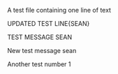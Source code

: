 A test file containing one line of text

UPDATED TEST LINE{SEAN}

TEST MESSAGE SEAN

New test message sean

Another test number 1
